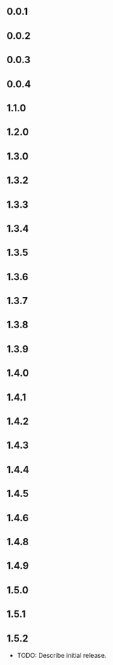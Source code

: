## 0.0.1
## 0.0.2
## 0.0.3
## 0.0.4
## 1.1.0
## 1.2.0
## 1.3.0
## 1.3.2
## 1.3.3
## 1.3.4
## 1.3.5
## 1.3.6
## 1.3.7
## 1.3.8
## 1.3.9
## 1.4.0
## 1.4.1
## 1.4.2
## 1.4.3
## 1.4.4
## 1.4.5
## 1.4.6
## 1.4.8
## 1.4.9
## 1.5.0
## 1.5.1
## 1.5.2
* TODO: Describe initial release.
